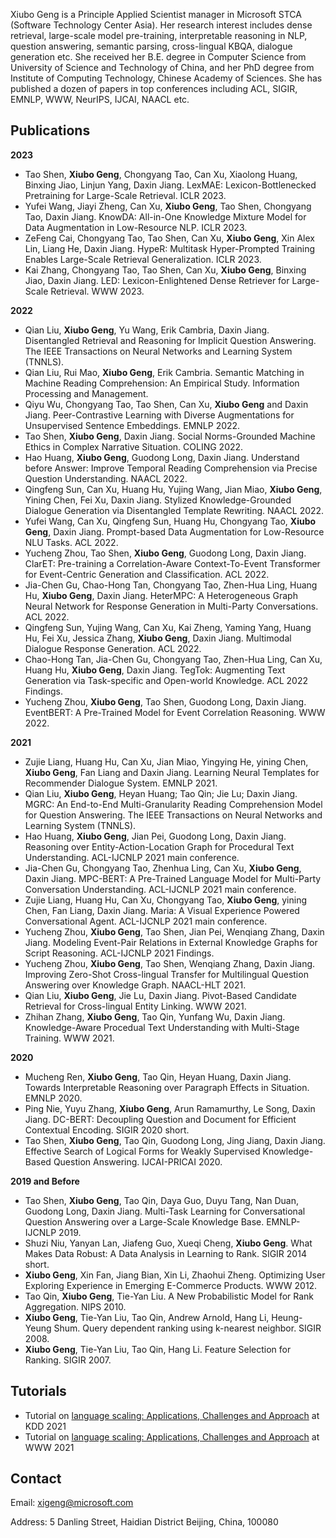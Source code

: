 Xiubo Geng is a Principle Applied Scientist manager in Microsoft STCA (Software Technology Center Asia). Her research interest includes dense retrieval, large-scale model pre-training, interpretable reasoning in NLP, question answering, semantic parsing, cross-lingual KBQA, dialogue generation etc. She received her B.E. degree in Computer Science from University of Science and Technology of China,  and her PhD degree from Institute of Computing Technology, Chinese Academy of Sciences. She has published a dozen of papers in top conferences including ACL, SIGIR, EMNLP, WWW, NeurIPS, IJCAI, NAACL etc.

## Publications
**2023**
- Tao Shen, **Xiubo Geng**, Chongyang Tao, Can Xu, Xiaolong Huang, Binxing Jiao, Linjun Yang, Daxin Jiang. LexMAE: Lexicon-Bottlenecked Pretraining for Large-Scale Retrieval. ICLR 2023.
- Yufei Wang, Jiayi Zheng, Can Xu, **Xiubo Geng**, Tao Shen, Chongyang Tao, Daxin Jiang. KnowDA: All-in-One Knowledge Mixture Model for Data Augmentation in Low-Resource NLP. ICLR 2023.
- ZeFeng Cai, Chongyang Tao, Tao Shen, Can Xu, **Xiubo Geng**, Xin Alex Lin, Liang He, Daxin Jiang. HypeR: Multitask Hyper-Prompted Training Enables Large-Scale Retrieval Generalization. ICLR 2023.
- Kai Zhang, Chongyang Tao, Tao Shen, Can Xu, **Xiubo Geng**, Binxing Jiao, Daxin Jiang. LED: Lexicon-Enlightened Dense Retriever for Large-Scale Retrieval. WWW 2023.

**2022**
- Qian Liu, **Xiubo Geng**, Yu Wang, Erik Cambria, Daxin Jiang. Disentangled Retrieval and Reasoning for Implicit Question Answering. The IEEE Transactions on Neural Networks and Learning System (TNNLS).
- Qian Liu, Rui Mao, **Xiubo Geng**, Erik Cambria. Semantic Matching in Machine Reading Comprehension: An Empirical Study. Information Processing and Management.
- Qiyu Wu, Chongyang Tao, Tao Shen, Can Xu, **Xiubo Geng** and Daxin Jiang. Peer-Contrastive Learning with Diverse Augmentations for Unsupervised Sentence Embeddings. EMNLP 2022.
- Tao Shen, **Xiubo Geng**, Daxin Jiang. Social Norms-Grounded Machine Ethics in Complex Narrative Situation. COLING 2022.
- Hao Huang, **Xiubo Geng**, Guodong Long, Daxin Jiang. Understand before Answer: Improve Temporal Reading Comprehension via Precise Question Understanding. NAACL 2022.
- Qingfeng Sun, Can Xu, Huang Hu, Yujing Wang, Jian Miao, **Xiubo Geng**, Yining Chen, Fei Xu, Daxin Jiang. Stylized Knowledge-Grounded Dialogue Generation via Disentangled Template Rewriting. NAACL 2022.
- Yufei Wang, Can Xu, Qingfeng Sun, Huang Hu, Chongyang Tao, **Xiubo Geng**, Daxin Jiang. Prompt-based Data Augmentation for Low-Resource NLU Tasks. ACL 2022.
- Yucheng Zhou, Tao Shen, **Xiubo Geng**, Guodong Long, Daxin Jiang. ClarET: Pre-training a Correlation-Aware Context-To-Event Transformer for Event-Centric Generation and Classification. ACL 2022.
- Jia-Chen Gu, Chao-Hong Tan, Chongyang Tao, Zhen-Hua Ling, Huang Hu, **Xiubo Geng**, Daxin Jiang. HeterMPC: A Heterogeneous Graph Neural Network for Response Generation in Multi-Party Conversations. ACL 2022.
- Qingfeng Sun, Yujing Wang, Can Xu, Kai Zheng, Yaming Yang, Huang Hu, Fei Xu, Jessica Zhang, **Xiubo Geng**, Daxin Jiang. Multimodal Dialogue Response Generation. ACL 2022.
- Chao-Hong Tan, Jia-Chen Gu, Chongyang Tao, Zhen-Hua Ling, Can Xu, Huang Hu, **Xiubo Geng**, Daxin Jiang. TegTok: Augmenting Text Generation via Task-specific and Open-world Knowledge. ACL 2022 Findings.
- Yucheng Zhou, **Xiubo Geng**, Tao Shen, Guodong Long, Daxin Jiang. EventBERT: A Pre-Trained Model for Event Correlation Reasoning. WWW 2022.

**2021**
- Zujie Liang, Huang Hu, Can Xu, Jian Miao, Yingying He, yining Chen, **Xiubo Geng**, Fan Liang and Daxin Jiang. Learning Neural Templates for Recommender Dialogue System. EMNLP 2021.
- Qian Liu, **Xiubo Geng**, Heyan Huang; Tao Qin; Jie Lu; Daxin Jiang. MGRC: An End-to-End Multi-Granularity Reading Comprehension Model for Question Answering. The IEEE Transactions on Neural Networks and Learning System (TNNLS).
- Hao Huang, **Xiubo Geng**, Jian Pei, Guodong Long, Daxin Jiang. Reasoning over Entity-Action-Location Graph for Procedural Text Understanding. ACL-IJCNLP 2021 main conference.
- Jia-Chen Gu, Chongyang Tao, Zhenhua Ling, Can Xu, **Xiubo Geng**, Daxin Jiang. MPC-BERT: A Pre-Trained Language Model for Multi-Party Conversation Understanding. ACL-IJCNLP 2021 main conference.
- Zujie Liang, Huang Hu, Can Xu, Chongyang Tao, **Xiubo Geng**, yining Chen, Fan Liang, Daxin Jiang. Maria: A Visual Experience Powered Conversational Agent. ACL-IJCNLP 2021 main conference.
- Yucheng Zhou, **Xiubo Geng**, Tao Shen, Jian Pei, Wenqiang Zhang, Daxin Jiang. Modeling Event-Pair Relations in External Knowledge Graphs for Script Reasoning. ACL-IJCNLP 2021 Findings.
- Yucheng Zhou, **Xiubo Geng**, Tao Shen, Wenqiang Zhang, Daxin Jiang. Improving Zero-Shot Cross-lingual Transfer for Multilingual Question Answering over Knowledge Graph. NAACL-HLT 2021.
- Qian Liu, **Xiubo Geng**, Jie Lu, Daxin Jiang. Pivot-Based Candidate Retrieval for Cross-lingual Entity Linking. WWW 2021.
- Zhihan Zhang, **Xiubo Geng**, Tao Qin, Yunfang Wu, Daxin Jiang. Knowledge-Aware Procedual Text Understanding with Multi-Stage Training. WWW 2021.

**2020**
- Mucheng Ren, **Xiubo Geng**, Tao Qin, Heyan Huang, Daxin Jiang. Towards Interpretable Reasoning over Paragraph Effects in Situation. EMNLP 2020.
- Ping Nie, Yuyu Zhang, **Xiubo Geng**, Arun Ramamurthy, Le Song, Daxin Jiang. DC-BERT: Decoupling Question and Document for Efficient Contextual Encoding. SIGIR 2020 short.
- Tao Shen, **Xiubo Geng**, Tao Qin, Guodong Long, Jing Jiang, Daxin Jiang. Effective Search of Logical Forms for Weakly Supervised Knowledge-Based Question Answering.  IJCAI-PRICAI 2020.

**2019 and Before**
- Tao Shen, **Xiubo Geng**, Tao Qin, Daya Guo, Duyu Tang, Nan Duan, Guodong Long, Daxin Jiang. Multi-Task Learning for Conversational Question Answering over a Large-Scale Knowledge Base. EMNLP-IJCNLP 2019.
- Shuzi Niu, Yanyan Lan, Jiafeng Guo, Xueqi Cheng, **Xiubo Geng**. What Makes Data Robust: A Data Analysis in Learning to Rank. SIGIR 2014 short.
- **Xiubo Geng**, Xin Fan, Jiang Bian, Xin Li, Zhaohui Zheng. Optimizing User Exploring Experience in Emerging E-Commerce Products. WWW 2012.
- Tao Qin, **Xiubo Geng**, Tie-Yan Liu. A New Probabilistic Model for Rank Aggregation. NIPS 2010.
- **Xiubo Geng**, Tie-Yan Liu, Tao Qin, Andrew Arnold, Hang Li, Heung-Yeung Shum. Query dependent ranking using k-nearest neighbor. SIGIR 2008.
- **Xiubo Geng**, Tie-Yan Liu, Tao Qin, Hang Li. Feature Selection for Ranking. SIGIR 2007.

## Tutorials
- Tutorial on [language scaling: Applications, Challenges and Approach](https://languagescalingkdd.github.io/) at KDD 2021
- Tutorial on [language scaling: Applications, Challenges and Approach](https://languagescaling.github.io/) at WWW 2021

## Contact
Email: xigeng@microsoft.com

Address: 5 Danling Street, Haidian District Beijing, China, 100080
